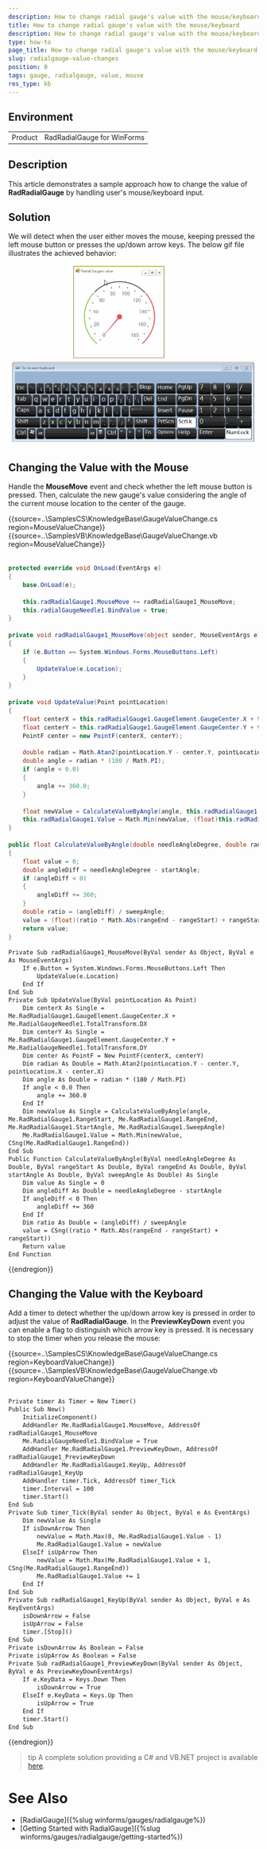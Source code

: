 ```yaml
---
description: How to change radial gauge's value with the mouse/keyboard 
title: How to change radial gauge's value with the mouse/keyboard 
description: How to change radial gauge's value with the mouse/keyboard 
type: how-to
page_title: How to change radial gauge's value with the mouse/keyboard 
slug: radialgauge-value-changes
position: 0 
tags: gauge, radialgauge, value, mouse
res_type: kb
---
```


## Environment
<table>
	<tr>
		<td>Product</td>
		<td>RadRadialGauge for WinForms</td>
	</tr>
</table>


## Description
This article demonstrates a sample approach how to change the value of **RadRadialGauge** by handling user's mouse/keyboard input.
 
## Solution

We will detect when the user either moves the mouse, keeping pressed the left mouse button or presses the up/down arrow keys. The below gif file illustrates the achieved behavior:

![radialgauge-value-changes 001](images/radialgauge-value-changes001.gif)


## Changing the Value with the Mouse

Handle the **MouseMove** event and check whether the left mouse button is pressed. Then, calculate the new gauge's value considering the angle of the current mouse location to the center of the gauge. 

{{source=..\SamplesCS\KnowledgeBase\GaugeValueChange.cs region=MouseValueChange}} 
{{source=..\SamplesVB\KnowledgeBase\GaugeValueChange.vb region=MouseValueChange}}

````C#
        
protected override void OnLoad(EventArgs e)
{
    base.OnLoad(e);
    
    this.radRadialGauge1.MouseMove += radRadialGauge1_MouseMove; 
    this.radialGaugeNeedle1.BindValue = true;
}
        
private void radRadialGauge1_MouseMove(object sender, MouseEventArgs e)
{
    if (e.Button == System.Windows.Forms.MouseButtons.Left)
    {
        UpdateValue(e.Location);
    }
}
        
private void UpdateValue(Point pointLocation)
{
    float centerX = this.radRadialGauge1.GaugeElement.GaugeCenter.X + this.radialGaugeNeedle1.TotalTransform.DX;
    float centerY = this.radRadialGauge1.GaugeElement.GaugeCenter.Y + this.radialGaugeNeedle1.TotalTransform.DY;
    PointF center = new PointF(centerX, centerY);
    
    double radian = Math.Atan2(pointLocation.Y - center.Y, pointLocation.X - center.X);
    double angle = radian * (180 / Math.PI);
    if (angle < 0.0)
    {
        angle += 360.0;
    }
    
    float newValue = CalculateValueByAngle(angle, this.radRadialGauge1.RangeStart, this.radRadialGauge1.RangeEnd, this.radRadialGauge1.StartAngle, this.radRadialGauge1.SweepAngle);
    this.radRadialGauge1.Value = Math.Min(newValue, (float)this.radRadialGauge1.RangeEnd);
}
        
public float CalculateValueByAngle(double needleAngleDegree, double rangeStart, double rangeEnd, double startAngle, double sweepAngle)
{
    float value = 0;
    double angleDiff = needleAngleDegree - startAngle;
    if (angleDiff < 0)
    {
        angleDiff += 360;
    }
    double ratio = (angleDiff) / sweepAngle;
    value = (float)(ratio * Math.Abs(rangeEnd - rangeStart) + rangeStart);
    return value;
}

````
````VB.NET
Private Sub radRadialGauge1_MouseMove(ByVal sender As Object, ByVal e As MouseEventArgs)
    If e.Button = System.Windows.Forms.MouseButtons.Left Then
        UpdateValue(e.Location)
    End If
End Sub
Private Sub UpdateValue(ByVal pointLocation As Point)
    Dim centerX As Single = Me.RadRadialGauge1.GaugeElement.GaugeCenter.X + Me.RadialGaugeNeedle1.TotalTransform.DX
    Dim centerY As Single = Me.RadRadialGauge1.GaugeElement.GaugeCenter.Y + Me.RadialGaugeNeedle1.TotalTransform.DY
    Dim center As PointF = New PointF(centerX, centerY)
    Dim radian As Double = Math.Atan2(pointLocation.Y - center.Y, pointLocation.X - center.X)
    Dim angle As Double = radian * (180 / Math.PI)
    If angle < 0.0 Then
        angle += 360.0
    End If
    Dim newValue As Single = CalculateValueByAngle(angle, Me.RadRadialGauge1.RangeStart, Me.RadRadialGauge1.RangeEnd, Me.RadRadialGauge1.StartAngle, Me.RadRadialGauge1.SweepAngle)
    Me.RadRadialGauge1.Value = Math.Min(newValue, CSng(Me.RadRadialGauge1.RangeEnd))
End Sub
Public Function CalculateValueByAngle(ByVal needleAngleDegree As Double, ByVal rangeStart As Double, ByVal rangeEnd As Double, ByVal startAngle As Double, ByVal sweepAngle As Double) As Single
    Dim value As Single = 0
    Dim angleDiff As Double = needleAngleDegree - startAngle
    If angleDiff < 0 Then
        angleDiff += 360
    End If
    Dim ratio As Double = (angleDiff) / sweepAngle
    value = CSng((ratio * Math.Abs(rangeEnd - rangeStart) + rangeStart))
    Return value
End Function

````

{{endregion}}

## Changing the Value with the Keyboard

Add a timer to detect whether the up/down arrow key is pressed in order to adjust the value of **RadRadialGauge**. In the **PreviewKeyDown** event you can enable a flag to distinguish which arrow key is pressed. It is necessary to stop the timer when you release the mouse:

{{source=..\SamplesCS\KnowledgeBase\GaugeValueChange.cs region=KeyboardValueChange}} 
{{source=..\SamplesVB\KnowledgeBase\GaugeValueChange.vb region=KeyboardValueChange}}

````C#
````
````VB.NET
Private timer As Timer = New Timer()
Public Sub New()
    InitializeComponent()
    AddHandler Me.RadRadialGauge1.MouseMove, AddressOf radRadialGauge1_MouseMove
    Me.RadialGaugeNeedle1.BindValue = True
    AddHandler Me.RadRadialGauge1.PreviewKeyDown, AddressOf radRadialGauge1_PreviewKeyDown
    AddHandler Me.RadRadialGauge1.KeyUp, AddressOf radRadialGauge1_KeyUp
    AddHandler timer.Tick, AddressOf timer_Tick
    timer.Interval = 100
    timer.Start()
End Sub
Private Sub timer_Tick(ByVal sender As Object, ByVal e As EventArgs)
    Dim newValue As Single
    If isDownArrow Then
        newValue = Math.Max(0, Me.RadRadialGauge1.Value - 1)
        Me.RadRadialGauge1.Value = newValue
    ElseIf isUpArrow Then
        newValue = Math.Max(Me.RadRadialGauge1.Value + 1, CSng(Me.RadRadialGauge1.RangeEnd))
        Me.RadRadialGauge1.Value += 1
    End If
End Sub
Private Sub radRadialGauge1_KeyUp(ByVal sender As Object, ByVal e As KeyEventArgs)
    isDownArrow = False
    isUpArrow = False
    timer.[Stop]()
End Sub
Private isDownArrow As Boolean = False
Private isUpArrow As Boolean = False
Private Sub radRadialGauge1_PreviewKeyDown(ByVal sender As Object, ByVal e As PreviewKeyDownEventArgs)
    If e.KeyData = Keys.Down Then
        isDownArrow = True
    ElseIf e.KeyData = Keys.Up Then
        isUpArrow = True
    End If
    timer.Start()
End Sub

````

{{endregion}}

>tip A complete solution providing a C# and VB.NET project is available [here](https://github.com/telerik/winforms-sdk/tree/master/RadialGauge/GaugeValueChange).

# See Also

 * [RadialGauge]({%slug winforms/gauges/radialgauge%})
 * [Getting Started with RadialGauge]({%slug winforms/gauges/radialgauge/getting-started%})

